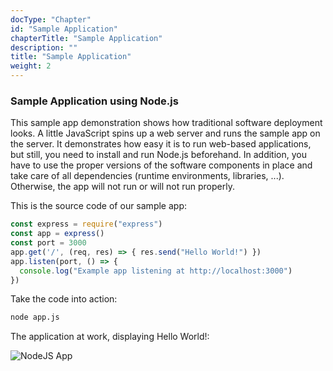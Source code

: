 ```yaml
---
docType: "Chapter"
id: "Sample Application"
chapterTitle: "Sample Application"
description: ""
title: "Sample Application"
weight: 2
---
```





### **Sample Application using Node.js**

This sample app demonstration shows how traditional software deployment looks. A little JavaScript spins up a web server and runs the sample app on the server. It demonstrates how easy it is to run web-based applications, but still, you need to install and run Node.js beforehand. In addition, you have to use the proper versions of the software components in place and take care of all dependencies (runtime environments, libraries, ...). Otherwise, the app will not run or will not run properly.

This is the source code of our sample app:

```javascript
const express = require("express")
const app = express()
const port = 3000
app.get('/', (req, res) => { res.send("Hello World!") })
app.listen(port, () => {
  console.log("Example app listening at http://localhost:3000")
})
```
Take the code into action:

```bash
node app.js
```

The application at work, displaying Hello World!:

![NodeJS App](/090e7114-509a-4046-81f1-9c5fb8daf724/images/sks-starter/c2_l2_1.png)

